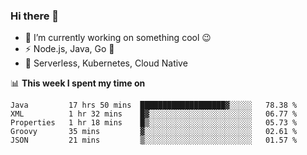 ### Hi there 👋

<!--
**nodejh/nodejh** is a ✨ _special_ ✨ repository because its `README.md` (this file) appears on your GitHub profile.

Here are some ideas to get you started:

- 🔭 I’m currently working on ...
- 🌱 I’m currently learning ...
- 👯 I’m looking to collaborate on ...
- 🤔 I’m looking for help with ...
- 💬 Ask me about ...
- 📫 How to reach me: ...
- 😄 Pronouns: ...
- ⚡ Fun fact: ...
-->

- 🔭 I’m currently working on something cool :wink:
- ⚡ Node.js, Java, Go :thought_balloon:
- 🤖 Serverless, Kubernetes, Cloud Native

📊 **This week I spent my time on**

<!--START_SECTION:waka-->
```text
Java         17 hrs 50 mins  ███████████████████▓░░░░░   78.38 % 
XML          1 hr 32 mins    █▓░░░░░░░░░░░░░░░░░░░░░░░   06.77 % 
Properties   1 hr 18 mins    █▒░░░░░░░░░░░░░░░░░░░░░░░   05.73 % 
Groovy       35 mins         ▓░░░░░░░░░░░░░░░░░░░░░░░░   02.61 % 
JSON         21 mins         ▒░░░░░░░░░░░░░░░░░░░░░░░░   01.57 % 
```
<!--END_SECTION:waka-->


<!--
:traffic_light: **Visitors**

![visitors](https://visitor-badge.glitch.me/badge?page_id=nodejh.nodejh)
-->
